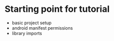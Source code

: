 Starting point for tutorial
==================================
 * basic project setup
 * android manifest permissions 
 * library imports
 